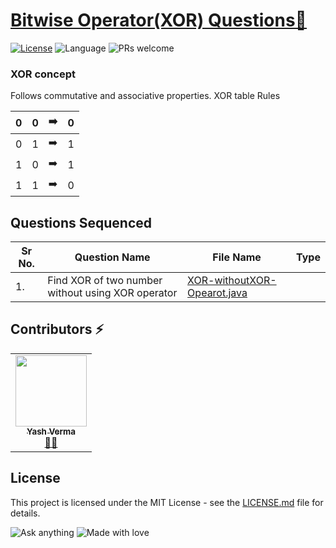 # [Bitwise Operator(XOR) Questions🚀](https://leetcode.com/problemset/algorithms/)

[![License](https://img.shields.io/badge/license-Apache_2.0-blue.svg)](LICENSE.md) ![Language](https://img.shields.io/badge/language-Java%20%2F%20Data_Structures%2F-blue.svg) ![PRs welcome](https://img.shields.io/badge/PRs%20-welcome-brightgreen.svg) 

### XOR concept
Follows commutative and associative properties.
XOR table Rules

|0|0|:arrow_right:|0|
|--|--|--|--|
|0|1|:arrow_right:|1|
|1|0|:arrow_right:|1|
|1|1|:arrow_right:|0|
 

## Questions Sequenced
 
| Sr No. | Question Name | File Name | Type  |
|-----------|-----------|---------|---------------|
| 1.| Find XOR of two number without using XOR operator  | [XOR-withoutXOR-Opearot.java](https://github.com/vyash5075/Java-Programming/blob/Bitwise-operator/XOR-withoutXOR-Opearot.java) |   |
                        
 ## Contributors ⚡
<table>
  <tr>
    <td align="center"><a href="https://github.com/vyash5075"><img src="https://avatars.githubusercontent.com/u/44260505?v=4" width="114px;" alt=""/><br /><sub><b>Yash Verma</b></sub></a><br /><a href="https://github.com/vyash5075" title="Github"> 👨‍💻 </a></td>
  </tr>
</table>

 
## License
This project is licensed under the MIT License - see the [LICENSE.md](LICENSE.md) file for details.                    
                     
                       
 

















![Ask anything](https://img.shields.io/badge/Ask%20me-anything-1abc9c.svg)   ![Made with love](http://ForTheBadge.com/images/badges/built-with-love.svg) 
